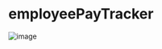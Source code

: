 # employeePayTracker
![image](https://github.com/jewilli8/employeePayTracker/assets/35410042/bb69addc-3b16-48a8-9de3-41d6e8336d0d)
